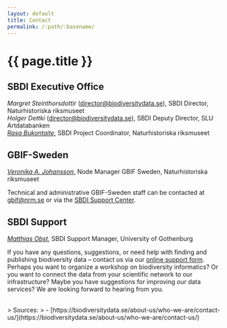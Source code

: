 ```yaml
---
layout: default
title: Contact
permalink: /:path/:basename/
---
```

# {{ page.title }}

## SBDI Executive Office

*Margret Steinthorsdottir* ([director@biodiversitydata.se](mailto:director@biodiversitydata.se)), SBDI Director, Naturhistoriska riksmuseet  
*Holger Dettki* ([director@biodiversitydata.se](mailto:director@biodiversitydata.se)), SBDI Deputy Director, SLU Artdatabanken  
[*Rasa Bukontaite*](mailto:rasa.bukontaite@nrm.se), SBDI Project Coordinator, Naturhistoriska riksmuseet

## GBIF-Sweden

[*Veronika A. Johansson*](mailto:veronika.johansson@nrm.se), Node Manager GBIF Sweden, Naturhistoriska riksmuseet

Technical and administrative GBIF-Sweden staff can be contacted at [gbif@nrm.se](mialto:gbif@nrm.se) or via the [SBDI Support Center](https://docs.biodiversitydata.se/support/).

## SBDI Support

[*Matthias Obst*](mailto:matthias.obst@marine.gu.se), SBDI Support Manager, University of Gothenburg

If you have any questions, suggestions, or need help with finding and publishing biodiversity data – contact us via our [online support form](https://docs.biodiversitydata.se/support/). Perhaps you want to organize a workshop on biodiversity informatics? Or you want to connect the data from your scientific network to our infrastructure? Maybe you have suggestions for improving our data services? We are looking forward to hearing from you.

<br>
> Sources:
> - [https://biodiversitydata.se/about-us/who-we-are/contact-us/](https://biodiversitydata.se/about-us/who-we-are/contact-us/)
